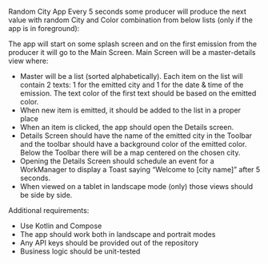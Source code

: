 Random City App
Every 5 seconds some producer will produce the next value with random City and Color
combination from below lists (only if the app is in foreground):

The app will start on some splash screen and on the first emission from the producer it will go to
the Main Screen.
Main Screen will be a master-details view where:
- Master will be a list (sorted alphabetically). Each item on the list will contain 2 texts: 1 for
the emitted city and 1 for the date & time of the emission. The text color of the first text
should be based on the emitted color.
- When new item is emitted, it should be added to the list in a proper place
- When an item is clicked, the app should open the Details screen.
- Details Screen should have the name of the emitted city in the Toolbar and the toolbar
should have a background color of the emitted color. Below the Toolbar there will be a
map centered on the chosen city.
- Opening the Details Screen should schedule an event for a WorkManager to display a
Toast saying “Welcome to [city name]” after 5 seconds.
- When viewed on a tablet in landscape mode (only) those views should be side by side.

Additional requirements:
- Use Kotlin and Compose
- The app should work both in landscape and portrait modes
- Any API keys should be provided out of the repository
- Business logic should be unit-tested
